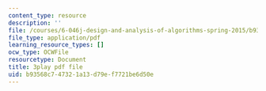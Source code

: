 ```yaml
---
content_type: resource
description: ''
file: /courses/6-046j-design-and-analysis-of-algorithms-spring-2015/b93568c747321a13d79ef7721be6d50e_1409658.pdf
file_type: application/pdf
learning_resource_types: []
ocw_type: OCWFile
resourcetype: Document
title: 3play pdf file
uid: b93568c7-4732-1a13-d79e-f7721be6d50e
---
```

